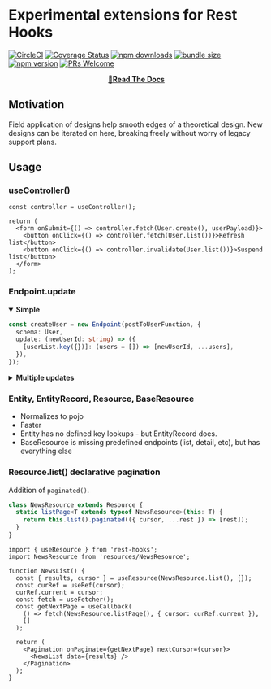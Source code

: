 # Experimental extensions for Rest Hooks

[![CircleCI](https://circleci.com/gh/coinbase/rest-hooks/tree/master.svg?style=shield)](https://circleci.com/gh/coinbase/rest-hooks)
[![Coverage Status](https://img.shields.io/coveralls/coinbase/rest-hooks.svg?style=flat-square)](https://coveralls.io/github/coinbase/rest-hooks?branch=master)
[![npm downloads](https://img.shields.io/npm/dm/@rest-hooks/experimental.svg?style=flat-square)](https://www.npmjs.com/package/@rest-hooks/experimental)
[![bundle size](https://img.shields.io/bundlephobia/minzip/@rest-hooks/experimental?style=flat-square)](https://bundlephobia.com/result?p=@rest-hooks/experimental)
[![npm version](https://img.shields.io/npm/v/@rest-hooks/experimental.svg?style=flat-square)](https://www.npmjs.com/package/@rest-hooks/experimental)
[![PRs Welcome](https://img.shields.io/badge/PRs-welcome-brightgreen.svg?style=flat-square)](http://makeapullrequest.com)

<div align="center">

**[📖Read The Docs](https://resthooks.io)**

</div>

## Motivation

Field application of designs help smooth edges of a theoretical design. New designs can be iterated on here, breaking freely without worry of legacy support plans.

## Usage

### useController()

```tsx
const controller = useController();

return (
  <form onSubmit={() => controller.fetch(User.create(), userPayload)}>
    <button onClick={() => controller.fetch(User.list())}>Refresh list</button>
    <button onClick={() => controller.invalidate(User.list())}>Suspend list</button>
  </form>
);
```

### Endpoint.update

<details open><summary><b>Simple</b></summary>

```typescript
const createUser = new Endpoint(postToUserFunction, {
  schema: User,
  update: (newUserId: string) => ({
    [userList.key({})]: (users = []) => [newUserId, ...users],
  }),
});
```

</details>

<details><summary><b>Multiple updates</b></summary>

```typescript
const createUser = new Endpoint(postToUserFunction, {
  schema: User,
  update: (newUserId: string, newUser: User)  => {
    const updates = {
      [userList.key()]: (users = []) => [newUserId, ...users],
      [userList.key({ sortBy: 'createdAt' })]: (users = [], { sortBy }) => {
        const ret = [newUserId, ...users];
        ret.sortBy(sortBy);
        return ret;
      },
    ];
    if (newUser.isAdmin) {
      updates[userList.key({ admin: true })] = (users = []) => [newUserId, ...users];
    }
    return updates;
  },
});
```

</details>


### Entity, EntityRecord, Resource, BaseResource

- Normalizes to pojo
- Faster
- Entity has no defined key lookups - but EntityRecord does.
- BaseResource is missing predefined endpoints (list, detail, etc), but has everything else


### Resource.list() declarative pagination

Addition of `paginated()`.


```ts
class NewsResource extends Resource {
  static listPage<T extends typeof NewsResource>(this: T) {
    return this.list().paginated(({ cursor, ...rest }) => [rest]);
  }
}

```


```tsx
import { useResource } from 'rest-hooks';
import NewsResource from 'resources/NewsResource';

function NewsList() {
  const { results, cursor } = useResource(NewsResource.list(), {});
  const curRef = useRef(cursor);
  curRef.current = cursor;
  const fetch = useFetcher();
  const getNextPage = useCallback(
    () => fetch(NewsResource.listPage(), { cursor: curRef.current }),
    []
  );

  return (
    <Pagination onPaginate={getNextPage} nextCursor={cursor}>
      <NewsList data={results} />
    </Pagination>
  );
}
```
